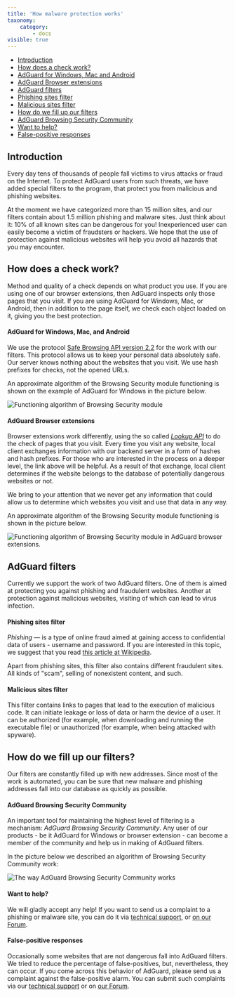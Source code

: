 ```yaml
---
title: 'How malware protection works'
taxonomy:
    category:
        - docs
visible: true
---
```


*   [Introduction](#introduction)
*   [How does a check work?](#securityCheck)
*   [AdGuard for Windows, Mac and Android](#desktop)
*   [AdGuard Browser extensions](#extensions)
*   [AdGuard filters](#filters)
*   [Phishing sites filter](#phishing)
*   [Malicious sites filter](#malware)
*   [How do we fill up our filters](#filtersUpdate)
*   [AdGuard Browsing Security Community](#community)
*   [Want to help?](#submissions)
*   [False-positive responses](#falsePositive)

<a name="introduction"></a>

## Introduction

Every day tens of thousands of people fall victims to virus attacks or fraud on the Internet. To protect AdGuard users from such threats, we have added special filters to the program, that protect you from malicious and phishing websites.

At the moment we have categorized more than 15 million sites, and our filters contain about 1.5 million phishing and malware sites. Just think about it: 10% of all known sites can be dangerous for you! Inexperienced user can easily become a victim of fraudsters or hackers. We hope that the use of protection against malicious websites will help you avoid all hazards that you may encounter.



<a name="securityCheck"></a>

## How does a check work?

Method and quality of a check depends on what product you use. If you are using one of our browser extensions, then AdGuard inspects only those pages that you visit. If you are using AdGuard for Windows, Mac, or Android, then in addition to the page itself, we check each object loaded on it, giving you the best protection.




<a name="desktop"></a>

#### AdGuard for Windows, Mac, and Android

We use the protocol [Safe Browsing API version 2.2](https://code.google.com/p/google-safe-browsing/wiki/Protocolv2Spec) for the work with our filters. This protocol allows us to keep your personal data absolutely safe. Our server knows nothing about the websites that you visit. We use hash prefixes for checks, not the opened URLs.

An approximate algorithm of the Browsing Security module functioning is shown on the example of AdGuard for Windows in the picture below.

![Functioning algorithm of Browsing Security module](https://images.adguard.com/public/Adguard/En/Articles/safebrowsing_adguard_for_windows.png)


<a name="extensions"></a>

#### AdGuard Browser extensions

Browser extensions work differently, using the so called [_Lookup API_](https://github.com/AdguardTeam/AdguardForAndroid/issues/162) to do the check of pages that you visit. Every time you visit any website, local client exchanges information with our backend server in a form of hashes and hash prefixes. For those who are interested in the process on a deeper level, the link above will be helpful. As a result of that exchange, local client determines if the website belongs to the database of potentially dangerous websites or not.

We bring to your attention that we never get any information that could allow us to determine which websites you visit and use that data in any way.

An approximate algorithm of the Browsing Security module functioning is shown in the picture below.

![Functioning algorithm of Browsing Security module in AdGuard browser extensions.](https://images.adguard.com/public/Adguard/En/Articles/safebrowsing_extension.png)



<a name="filters"></a>

## AdGuard filters

Currently we support the work of two AdGuard filters. One of them is aimed at protecting you against phishing and fraudulent websites. Another at protection against malicious websites, visiting of which can lead to virus infection.



<a name="phishing"></a>

#### Phishing sites filter

_Phishing_ — is a type of online fraud aimed at gaining access to confidential data of users - username and password. If you are interested in this topic, we suggest that you read [this article at Wikipedia](http://en.wikipedia.org/wiki/Phishing).

Apart from phishing sites, this filter also contains different fraudulent sites. All kinds of "scam", selling of nonexistent content, and such.



<a name="malware"></a>

#### Malicious sites filter

This filter contains links to pages that lead to the execution of malicious code. It can initiate leakage or loss of data or harm the device of a user. It can be authorized (for example, when downloading and running the executable file) or unauthorized (for example, when being attacked with spyware).



<a name="filtersUpdate"></a>

## How do we fill up our filters?

Our filters are constantly filled up with new addresses. Since most of the work is automated, you can be sure that new malware and phishing addresses fall into our database as quickly as possible.



<a name="community"></a>

#### AdGuard Browsing Security Community

An important tool for maintaining the highest level of filtering is a mechanism: _AdGuard Browsing Security Community_. Any user of our products - be it AdGuard for Windows or browser extension - can become a member of the community and help us in making of AdGuard filters.

In the picture below we described an algorithm of Browsing Security Community work:

![The way AdGuard Browsing Security Community works](https://images.adguard.com/public/Adguard/En/Articles/browsing_security_community.png)



<a name="submissions"></a>

#### Want to help?

We will gladly accept any help! If you want to send us a complaint to a phishing or malware site, you can do it via [technical support](mailto:support@adguard.com), or [on our Forum](http://forum.adguard.com/).



<a name="falsePositive"></a>

#### False-positive responses

Occasionally some websites that are not dangerous fall into AdGuard filters. We tried to reduce the percentage of false-positives, but, nevertheless, they can occur. If you come across this behavior of AdGuard, please send us a complaint against the false-positive alarm. You can submit such complaints via our [technical support](mailto:support@adguard.com) or on [our Forum](http://forum.adguard.com/).
